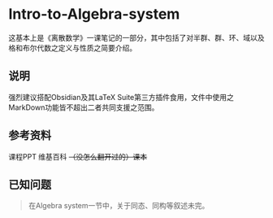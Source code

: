 # Intro-to-Algebra-system
这基本上是《离散数学》一课笔记的一部分，其中包括了对半群、群、环、域以及格和布尔代数之定义与性质之简要介绍。

## 说明
强烈建议搭配Obsidian及其LaTeX Suite第三方插件食用，文件中使用之MarkDown功能皆不超出二者共同支援之范围。

## 参考资料
课程PPT
维基百科
~~（没怎么翻开过的）课本~~

## 已知问题
> 在Algebra system一节中，关于同态、同构等叙述未完。
